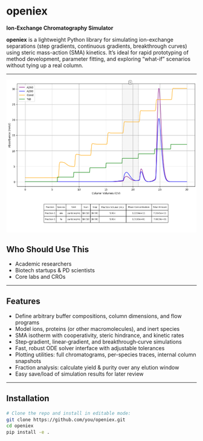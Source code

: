 # openiex

**Ion‐Exchange Chromatography Simulator**

**openiex** is a lightweight Python library for simulating ion-exchange separations (step gradients, continuous gradients, breakthrough curves) using steric mass-action (SMA) kinetics.  It’s ideal for rapid prototyping of method development, parameter fitting, and exploring “what-if” scenarios without tying up a real column.

---

![Example Chromatogram - AAV Step Elution](docs/images/cytiva_prescreening_chromatogram.png)

## Who Should Use This

- Academic researchers  
- Biotech startups & PD scientists  
- Core labs and CROs  

---

## Features

- Define arbitrary buffer compositions, column dimensions, and flow programs  
- Model ions, proteins (or other macromolecules), and inert species  
- SMA isotherm with cooperativity, steric hindrance, and kinetic rates  
- Step‐gradient, linear‐gradient, and breakthrough‐curve simulations  
- Fast, robust ODE solver interface with adjustable tolerances  
- Plotting utilities: full chromatograms, per-species traces, internal column snapshots  
- Fraction analysis: calculate yield & purity over any elution window  
- Easy save/load of simulation results for later review

---

## Installation

```bash
# Clone the repo and install in editable mode:
git clone https://github.com/you/openiex.git
cd openiex
pip install -e .
